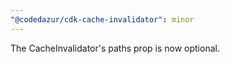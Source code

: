 ```yaml
---
"@codedazur/cdk-cache-invalidator": minor
---
```


The CacheInvalidator's paths prop is now optional.
